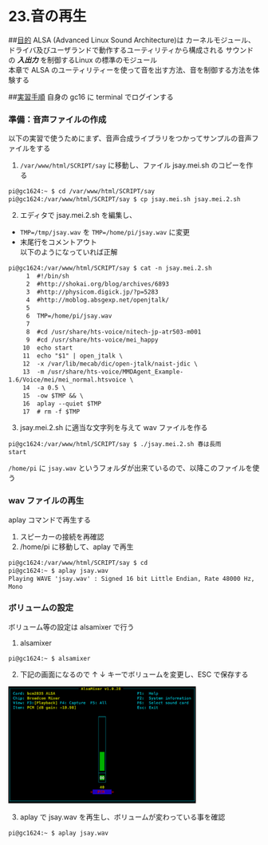 # 23.音の再生

##<u>目的</u>
ALSA (Advanced Linux Sound Architecture)は カーネルモジュール、ドライバ及びユーザランドで動作するユーティリティから構成される サウンドの ***入出力*** を制御するLinux の標準のモジュール     
本章で ALSA のユーティリティーを使って音を出す方法、音を制御する方法を体験する

##<u>実習手順</u>
自身の gc16 に terminal でログインする

### 準備：音声ファイルの作成
以下の実習で使うためにまず、音声合成ライブラリをつかってサンプルの音声ファイルをする

1. `/var/www/html/SCRIPT/say` に移動し、ファイル jsay.mei.sh のコピーを作る
```
pi@gc1624:~ $ cd /var/www/html/SCRIPT/say
pi@gc1624:/var/www/html/SCRIPT/say $ cp jsay.mei.sh jsay.mei.2.sh
```

2. エディタで jsay.mei.2.sh を編集し、
  - `TMP=/tmp/jsay.wav` を `TMP=/home/pi/jsay.wav` に変更
  - 末尾行をコメントアウト  
以下のようになっていれば正解
```
pi@gc1624:/var/www/html/SCRIPT/say $ cat -n jsay.mei.2.sh
     1	#!/bin/sh
     2	#http://shokai.org/blog/archives/6893
     3	#http://physicom.digick.jp/?p=5283
     4	#http://moblog.absgexp.net/openjtalk/
     5
     6	TMP=/home/pi/jsay.wav
     7
     8	#cd /usr/share/hts-voice/nitech-jp-atr503-m001
     9	#cd /usr/share/hts-voice/mei_happy
    10	echo start
    11	echo "$1" | open_jtalk \
    12	-x /var/lib/mecab/dic/open-jtalk/naist-jdic \
    13	-m /usr/share/hts-voice/MMDAgent_Example-1.6/Voice/mei/mei_normal.htsvoice \
    14	-a 0.5 \
    15	-ow $TMP && \
    16	aplay --quiet $TMP
    17	# rm -f $TMP
```

3. jsay.mei.2.sh に適当な文字列を与えて wav ファイルを作る
```
pi@gc1624:/var/www/html/SCRIPT/say $ ./jsay.mei.2.sh 春は長雨
start
```  
`/home/pi` に `jsay.wav` というフォルダが出来ているので、以降このファイルを使う

### wav ファイルの再生
aplay コマンドで再生する

1. スピーカーの接続を再確認
2. /home/pi に移動して、aplay で再生
```
pi@gc1624:/var/www/html/SCRIPT/say $ cd
pi@gc1624:~ $ aplay jsay.wav
Playing WAVE 'jsay.wav' : Signed 16 bit Little Endian, Rate 48000 Hz, Mono
```

### ボリュームの設定
ボリューム等の設定は alsamixer で行う

1. alsamixer
```
pi@gc1624:~ $ alsamixer
```

2. 下記の画面になるので ↑ ↓ キーでボリュームを変更し、ESC で保存する  
<img src="pic/ss.2017-03-31 21.00.19.png" width="75%">

3. aplay で jsay.wav を再生し、ボリュームが変わっている事を確認
```
pi@gc1624:~ $ aplay jsay.wav
```
